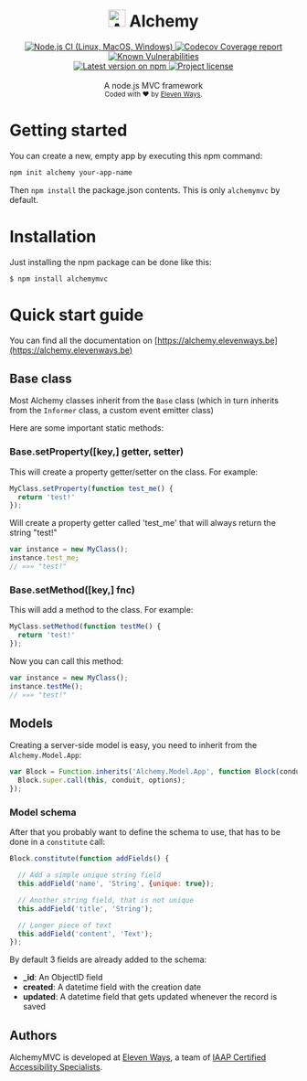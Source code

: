 <h1 align="center">
  <img src="https://protoblast.elevenways.be/media/static/alchemy-small.png" width=30 alt="Alchemy logo"/>
  <b>Alchemy</b>
</h1>
<div align="center">
  <!-- CI - Github Actions -->
  <a href="https://github.com/11ways/alchemy/actions/workflows/unit_test.yaml">
    <img src="https://github.com/11ways/alchemy/actions/workflows/unit_test.yaml/badge.svg" alt="Node.js CI (Linux, MacOS, Windows)" />
  </a>

  <!-- Coverage - Codecov -->
  <a href="https://codecov.io/gh/11ways/alchemy">
    <img src="https://img.shields.io/codecov/c/github/11ways/alchemy/master.svg" alt="Codecov Coverage report" />
  </a>

  <!-- DM - Snyk -->
  <a href="https://snyk.io/test/github/11ways/alchemy?targetFile=package.json">
    <img src="https://snyk.io/test/github/11ways/alchemy/badge.svg?targetFile=package.json" alt="Known Vulnerabilities" />
  </a>
</div>

<div align="center">
  <!-- Version - npm -->
  <a href="https://www.npmjs.com/package/alchemymvc">
    <img src="https://img.shields.io/npm/v/alchemymvc.svg" alt="Latest version on npm" />
  </a>

  <!-- License - MIT -->
  <a href="https://github.com/11ways/alchemy#license">
    <img src="https://img.shields.io/github/license/11ways/alchemy.svg" alt="Project license" />
  </a>
</div>
<br>
<div align="center">
  A node.js MVC framework
</div>
<div align="center">
  <sub>
    Coded with ❤️ by <a href="#authors">Eleven Ways</a>.
  </sub>
</div>

# Getting started

You can create a new, empty app by executing this npm command:

```bash
npm init alchemy your-app-name
```

Then `npm install` the package.json contents.
This is only `alchemymvc` by default.

# Installation

Just installing the npm package can be done like this:

    $ npm install alchemymvc

# Quick start guide

You can find all the documentation on [https://alchemy.elevenways.be](https://alchemy.elevenways.be)


## Base class

Most Alchemy classes inherit from the `Base` class (which in turn inherits from the `Informer` class, a custom event emitter class)

Here are some important static methods:

### Base.setProperty([key,] getter, setter)

This will create a property getter/setter on the class. For example:

```js
MyClass.setProperty(function test_me() {
  return 'test!'
});
```

Will create a property getter called 'test_me' that will always return the string "test!"

```js
var instance = new MyClass();
instance.test_me;
// »»» "test!"
```

### Base.setMethod([key,] fnc)

This will add a method to the class. For example:

```js
MyClass.setMethod(function testMe() {
  return 'test!'
});
```

Now you can call this method:

```js
var instance = new MyClass();
instance.testMe();
// »»» "test!"
```

## Models

Creating a server-side model is easy, you need to inherit from the `Alchemy.Model.App`:

```js
var Block = Function.inherits('Alchemy.Model.App', function Block(conduit, options) {
  Block.super.call(this, conduit, options);
});
```

### Model schema

After that you probably want to define the schema to use, that has to be done in a `constitute` call:

```js
Block.constitute(function addFields() {

  // Add a simple unique string field
  this.addField('name', 'String', {unique: true});

  // Another string field, that is not unique
  this.addField('title', 'String');

  // Longer piece of text
  this.addField('content', 'Text');
});
```

By default 3 fields are already added to the schema:

* **_id**: An ObjectID field
* **created**: A datetime field with the creation date
* **updated**: A datetime field that gets updated whenever the record is saved

## Authors

AlchemyMVC is developed at [Eleven Ways](https://www.elevenways.be/), a team of [IAAP Certified Accessibility Specialists](https://www.accessibilityassociation.org/).